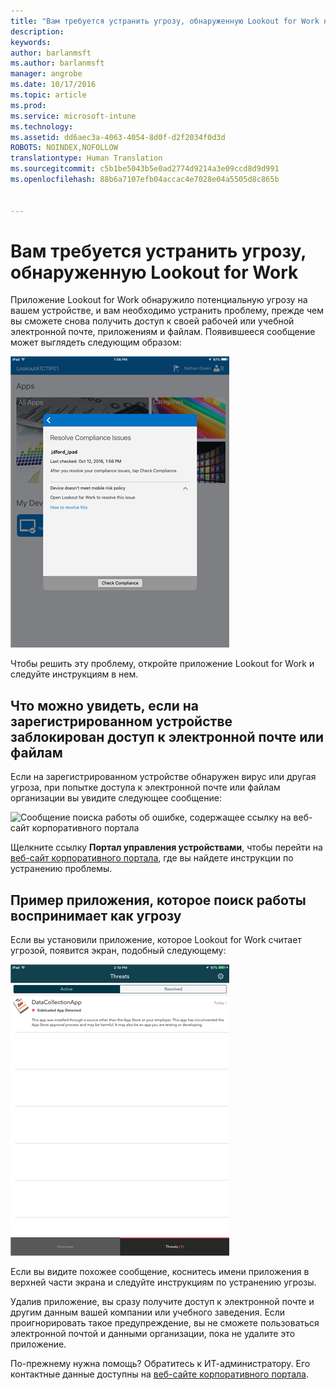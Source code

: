 ```yaml
---
title: "Вам требуется устранить угрозу, обнаруженную Lookout for Work на устройстве iOS | Microsoft Intune"
description: 
keywords: 
author: barlanmsft
ms.author: barlanmsft
manager: angrobe
ms.date: 10/17/2016
ms.topic: article
ms.prod: 
ms.service: microsoft-intune
ms.technology: 
ms.assetid: dd6aec3a-4063-4054-8d0f-d2f2034f0d3d
ROBOTS: NOINDEX,NOFOLLOW
translationtype: Human Translation
ms.sourcegitcommit: c5b1be5043b5e0ad2774d9214a3e09ccd8d9d991
ms.openlocfilehash: 88b6a7107efb04accac4e7028e04a5505d8c865b


---
```


# <a name="you-need-to-resolve-a-threat-found-by-lookout-for-work"></a>Вам требуется устранить угрозу, обнаруженную Lookout for Work

Приложение Lookout for Work обнаружило потенциальную угрозу на вашем устройстве, и вам необходимо устранить проблему, прежде чем вы сможете снова получить доступ к своей рабочей или учебной электронной почте, приложениям и файлам. Появившееся сообщение может выглядеть следующим образом: 

![Сообщение о несоответствии от приложения Lookout from Work](./media/ios-lfw-noncompliant-in-ssp.png)

Чтобы решить эту проблему, откройте приложение Lookout for Work и следуйте инструкциям в нем.

## <a name="what-you-might-see-if-your-enrolled-device-is-blocked-from-accessing-email-or-files"></a>Что можно увидеть, если на зарегистрированном устройстве заблокирован доступ к электронной почте или файлам

Если на зарегистрированном устройстве обнаружен вирус или другая угроза, при попытке доступа к электронной почте или файлам организации вы увидите следующее сообщение:

![Сообщение поиска работы об ошибке, содержащее ссылку на веб-сайт корпоративного портала](./media/lookout-go-to-device-management-portal-android.png)

Щелкните ссылку **Портал управления устройствами**, чтобы перейти на [веб-сайт корпоративного портала](http://portal.manage.microsoft.com), где вы найдете инструкции по устранению проблемы.

## <a name="example-of-an-app-that-lookout-for-work-sees-as-a-threat"></a>Пример приложения, которое поиск работы воспринимает как угрозу

Если вы установили приложение, которое Lookout for Work считает угрозой, появится экран, подобный следующему:

![Пример сообщения поиска работы о вирусе](./media/ios-lfw-threat-example.png)

Если вы видите похожее сообщение, коснитесь имени приложения в верхней части экрана и следуйте инструкциям по устранению угрозы.

Удалив приложение, вы сразу получите доступ к электронной почте и другим данным вашей компании или учебного заведения. Если проигнорировать такое предупреждение, вы не сможете пользоваться электронной почтой и данными организации, пока не удалите это приложение.

По-прежнему нужна помощь? Обратитесь к ИТ-администратору. Его контактные данные доступны на [веб-сайте корпоративного портала](http://portal.manage.microsoft.com).





<!--HONumber=Oct16_HO3-->


